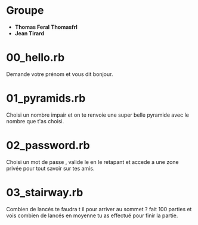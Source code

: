 # Groupe 
- **Thomas Feral** **Thomasfrl**
- **Jean Tirard**

# 00_hello.rb
Demande votre prénom et vous dit bonjour.

# 01_pyramids.rb
Choisi un nombre impair et on te renvoie une super belle pyramide avec le nombre que t'as choisi.                                                                                                                                                        
# 02_password.rb
Choisi un mot de passe , valide le en le retapant et accede a une zone privée pour tout savoir sur tes amis.

# 03_stairway.rb
Combien de lancés te faudra t il pour arriver au sommet ? fait 100 parties et vois combien de lancés en moyenne tu as effectué pour finir la partie.
